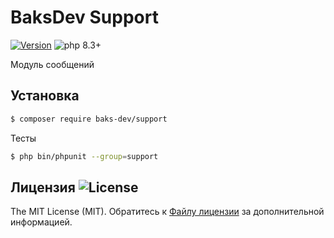 # BaksDev Support

[![Version](https://img.shields.io/badge/version-7.1.11-blue)](https://github.com/baks-dev/support/releases)
![php 8.3+](https://img.shields.io/badge/php-min%208.3-red.svg)

Модуль сообщений

## Установка

``` bash
$ composer require baks-dev/support
```

Тесты

``` bash
$ php bin/phpunit --group=support
```

## Лицензия ![License](https://img.shields.io/badge/MIT-green)

The MIT License (MIT). Обратитесь к [Файлу лицензии](LICENSE.md) за дополнительной информацией.
